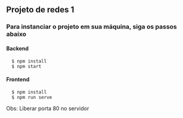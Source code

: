 ## Projeto de redes 1

### Para instanciar o projeto em sua máquina, siga os passos abaixo

#### Backend
```
  $ npm install
  $ npm start
```

#### Frontend
```
  $ npm install
  $ npm run serve
```

Obs: Liberar porta 80 no servidor